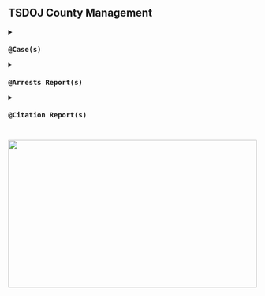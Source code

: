 ## TSDOJ County Management

<details>
<summary><code><h3>@Case(s)</h3></code></summary>

- ###### [Case#23444778496112091](https://github.com/NotKaarlo/State-of-San-Andreas/blob/master/TSDOJ/Case%23444778496112091.md)
</details>
<details>
<summary><code><h3>@Arrests Report(s)</h3></code></summary>

- ###### [0000-0000](0000-0000)
</details>
<details>
<summary><code><h3>@Citation Report(s)</h3></code></summary>

- ###### [0000-0000](0000-0000)
</details>

##

<img width="100%" height="300" src="https://cdn.discordapp.com/attachments/987509275968544768/1001254852380336270/99-997199_san-andreas-highway-patrol-ocrp-hd-png-download.png" />
